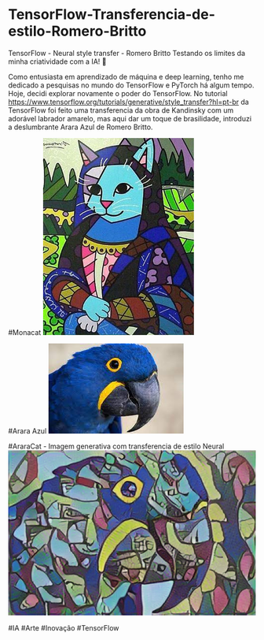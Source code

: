 # TensorFlow-Transferencia-de-estilo-Romero-Britto
TensorFlow - Neural style transfer - Romero Britto 
 Testando os limites da minha criatividade com a IA! 🚀

Como entusiasta em aprendizado de máquina e deep learning, tenho me dedicado a pesquisas no mundo do TensorFlow e PyTorch há algum tempo. Hoje, decidi explorar novamente o poder do TensorFlow. No tutorial https://www.tensorflow.org/tutorials/generative/style_transfer?hl=pt-br
da TensorFlow foi feito uma transferencia da obra de Kandinsky com um adorável labrador amarelo, mas aqui dar um toque de brasilidade, introduzi a deslumbrante Arara Azul de Romero Britto.

#Monacat
<img src="/Monacat.jpg">

#Arara Azul 
<img src="/arara.jpeg">

#AraraCat - Imagem generativa com transferencia de estilo Neural
<img src="/araracat.png">

#IA #Arte #Inovação #TensorFlow
